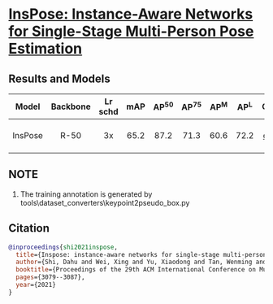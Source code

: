 # [InsPose: Instance-Aware Networks for Single-Stage Multi-Person Pose Estimation](https://arxiv.org/abs/2107.08982)

## Results and Models

|  Model  | Backbone | Lr schd | mAP  | AP<sup>50</sup> | AP<sup>75</sup> | AP<sup>M</sup> | AP<sup>L</sup> | Config | Download |
|:-------:|:--------:|:-------:|:----:|:---------------:|:---------------:|:--------------:|:--------------:|:------:|:--------:|
| InsPose |  R-50    |  3x     | 65.2 |      87.2       |      71.3       |      60.6      |      72.2      | [config](https://github.com/hikvision-research/opera/blob/main/configs/inspose/inspose_r50_8x4_3x_coco.py) | [Google Drive](https://drive.google.com/file/d/1JC0NeNwVWMoEuuGBdlsj-ggRWTMOc2UF/view?usp=sharing) \| [BaiduYun](https://pan.baidu.com/s/1lzZ_RIu5Dz9ROVB6h_uUYg?pwd=um6s) |

## NOTE

1. The training annotation is generated by tools\dataset_converters\keypoint2pseudo_box.py

## Citation

```BibTeX
@inproceedings{shi2021inspose,
  title={Inspose: instance-aware networks for single-stage multi-person pose estimation},
  author={Shi, Dahu and Wei, Xing and Yu, Xiaodong and Tan, Wenming and Ren, Ye and Pu, Shiliang},
  booktitle={Proceedings of the 29th ACM International Conference on Multimedia},
  pages={3079--3087},
  year={2021}
}
```
